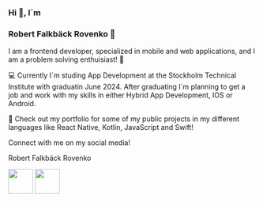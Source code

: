 ### Hi 👋, I´m

### Robert Falkbäck Rovenko 🎾

I am a frontend developer, specialized in mobile and web applications, and I am a problem solving enthuisiast! 🎲

💻 Currently I´m studing App Development at the Stockholm Technical Institute with graduatin June 2024. After graduating I´m planning to get a job and work with my skills in either Hybrid App Development, IOS or Android. 

💼 Check out my portfolio for some of my public projects in my different languages like React Native, Kotlin, JavaScript and Swift!

Connect with me on my social media! 

Robert Falkbäck Rovenko

[<img src="https://github.com/RobertRovenko/RobertRovenko/blob/main/assets/linkedin.png" width="50" height="50">](https://www.linkedin.com/in/your-linkedin-profile/)
[<img src="https://github.com/RobertRovenko/RobertRovenko/blob/main/assets/instagram.png" width="50" height="50">](https://www.instagram.com/your-instagram-profile/)

<!--
**RobertRovenko/RobertRovenko** is a ✨ _special_ ✨ repository because its `README.md` (this file) appears on your GitHub profile.

Here are some ideas to get you started:

- 🔭 I’m currently working on ...
- 🌱 I’m currently learning ...
- 👯 I’m looking to collaborate on ...
- 🤔 I’m looking for help with ...
- 💬 Ask me about ...
- 📫 How to reach me: ...
- 😄 Pronouns: ...
- ⚡ Fun fact: ...
-->
